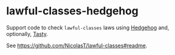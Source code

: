 # lawful-classes-hedgehog
Support code to check `lawful-classes` laws using [Hedgehog][hedgehog] and,
optionally, [Tasty][tasty].

See https://github.com/NicolasT/lawful-classes#readme.

[hedgehog]: https://hackage.haskell.org/package/hedgehog
[tasty]: https://hackage.haskell.org/package/tasty
